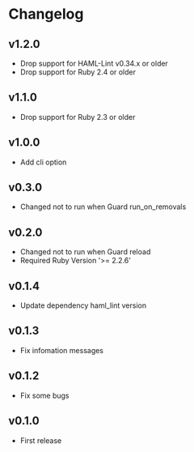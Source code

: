 # Changelog

## v1.2.0

* Drop support for HAML-Lint v0.34.x or older
* Drop support for Ruby 2.4 or older

## v1.1.0

* Drop support for Ruby 2.3 or older

## v1.0.0

* Add cli option

## v0.3.0

* Changed not to run when Guard run_on_removals

## v0.2.0

* Changed not to run when Guard reload
* Required Ruby Version '>= 2.2.6'

## v0.1.4

* Update dependency haml_lint version

## v0.1.3

* Fix infomation messages

## v0.1.2

* Fix some bugs

## v0.1.0

* First release
